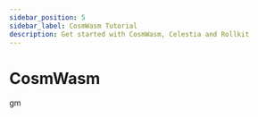 ```yaml
---
sidebar_position: 5
sidebar_label: CosmWasm Tutorial
description: Get started with CosmWasm, Celestia and Rollkit
---
```


# CosmWasm

gm

